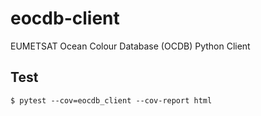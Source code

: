 # eocdb-client
EUMETSAT Ocean Colour Database (OCDB) Python Client



## Test

    $ pytest --cov=eocdb_client --cov-report html 
